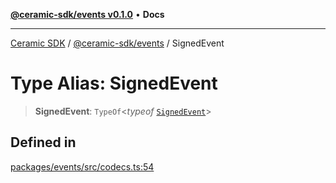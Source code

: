 [**@ceramic-sdk/events v0.1.0**](../README.md) • **Docs**

***

[Ceramic SDK](../../../README.md) / [@ceramic-sdk/events](../README.md) / SignedEvent

# Type Alias: SignedEvent

> **SignedEvent**: `TypeOf`\<*typeof* [`SignedEvent`](../variables/SignedEvent.md)\>

## Defined in

[packages/events/src/codecs.ts:54](https://github.com/ceramicstudio/ceramic-sdk/blob/945faad9ebf96fe9133cf555c12887003aaa32e5/packages/events/src/codecs.ts#L54)
